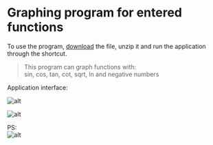 # Graphing program for entered functions

To use the program, [download](https://github.com/lilarin/Coursework-Graph-Plotter/raw/main/Graph%20plotter.zip) the file, unzip it and run the application through the shortcut.

> This program can graph functions with:</br>
> sin, cos, tan, cot, sqrt, ln and negative numbers

Application interface:

![alt](https://i.imgur.com/6EwN629.png)

![alt](https://i.imgur.com/ko47VvW.png)

PS:</br>
![alt](https://i.imgur.com/sjJhSnW.png)
